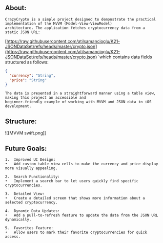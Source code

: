 
## About:
	CrazyCrypto is a simple project designed to demonstrate the practical implementation of the MVVM (Model-View-ViewModel)
	architecture. The application fetches cryptocurrency data from a static JSON URL:
[https://raw.githubusercontent.com/atilsamancioglu/K21-JSONDataSet/refs/heads/master/crypto.json](https://raw.githubusercontent.com/atilsamancioglu/K21-JSONDataSet/refs/heads/master/crypto.json)
	`which contains data fields structured as follows:
```json
{
  "currency": "String",
  "price": "String"
}
```
	The data is presented in a straightforward manner using a table view, making this project an accessible and
	beginner-friendly example of working with MVVM and JSON data in iOS development.


## Structure: 

![[MVVM swift.png]]






## Future Goals:
	1.	Improved UI Design:
	•	Add custom table view cells to make the currency and price display more visually appealing.
	
	2.	Search Functionality:
	•	Implement a search bar to let users quickly find specific cryptocurrencies.
	
	3.	Detailed View:
	•	Create a detailed screen that shows more information about a selected cryptocurrency.
	
	4.	Dynamic Data Updates:
	•	Add a pull-to-refresh feature to update the data from the JSON URL dynamically.
	
	5.	Favorites Feature:
	•	Allow users to mark their favorite cryptocurrencies for quick access.